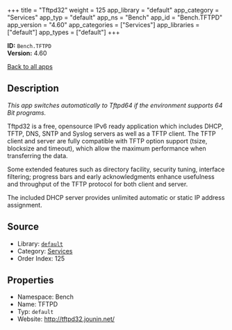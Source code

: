 ﻿+++
title = "Tftpd32"
weight = 125
app_library = "default"
app_category = "Services"
app_typ = "default"
app_ns = "Bench"
app_id = "Bench.TFTPD"
app_version = "4.60"
app_categories = ["Services"]
app_libraries = ["default"]
app_types = ["default"]
+++

**ID:** `Bench.TFTPD`  
**Version:** 4.60  
<!--more-->

[Back to all apps](/apps/)

## Description
_This app switches automatically to Tftpd64 if the environment supports 64 Bit programs._

Tftpd32 is a free, opensource IPv6 ready application which includes
DHCP, TFTP, DNS, SNTP and Syslog servers as well as a TFTP client.
The TFTP client and server are fully compatible with TFTP option support
(tsize, blocksize and timeout), which allow the maximum performance
when transferring the data.

Some extended features such as directory facility, security tuning, interface filtering;
progress bars and early acknowledgments enhance usefulness and throughput of the TFTP protocol
for both client and server.

The included DHCP server provides unlimited automatic or static IP address assignment.

## Source

* Library: [`default`](/app_libraries/default)
* Category: [Services](/app_categories/services)
* Order Index: 125

## Properties

* Namespace: Bench
* Name: TFTPD
* Typ: `default`
* Website: <http://tftpd32.jounin.net/>

